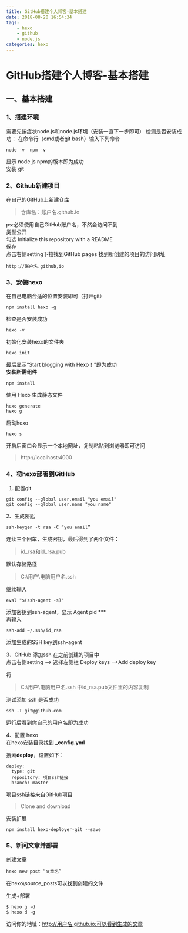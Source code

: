 ```yaml
---
title: GitHub搭建个人博客-基本搭建
date: 2018-08-20 16:54:34
tags:
	- hexo
	- github
	- node.js
categories: hexo
---
```

# GitHub搭建个人博客-基本搭建
<!-- toc -->
## 一、基本搭建
### 1、搭建环境
需要先按症状node.js和node.js环境（安装一直下一步即可）
检测是否安装成功：
在命令行（cmd或者git bash）输入下列命令
```
node -v  npm -v
```
显示 node.js npm的版本即为成功<br>
安装 git
### 2、Github新建项目
在自己的GitHub上新建仓库
> 仓库名：账户名.github.io

ps:必须使用自己GitHub账户名，不然会访问不到<br>
类型公开<br>
勾选  Initialize this repository with a README<br>
保存<br>
点击右侧setting下拉找到GitHub pages 找到所创建的项目的访问网址

```
http://账户名.github,io
```
### 3、安装hexo
在自己电脑合适的位置安装即可（打开git）

```
npm install hexo -g
```
检查是否安装成功

```
hexo -v
```
初始化安装hexo的文件夹
```
hexo init
```
最后显示“Start blogging with Hexo！”即为成功<br>
**安装所需组件**

```
npm install
```
使用 Hexo 生成静态文件

```
hexo generate
hexo g
```
启动hexo

```
hexo s
```
开启后窗口会显示一个本地网址，复制粘贴到浏览器即可访问
>http://localhost:4000
### 4、将hexo部署到GitHub
1. 配置git

```
git config --global user.email "you email"
git config --global user.name "you name"
```
2、生成密匙

```
ssh-keygen -t rsa -C “you email”
```
连续三个回车，生成密钥，最后得到了两个文件：
>id_rsa和id_rsa.pub

默认存储路径
>C:\用户\电脑用户名\.ssh

继续输入
```
eval "$(ssh-agent -s)"
```
添加密钥到ssh-agent，显示 Agent pid ***<br>
再输入
```
ssh-add ~/.ssh/id_rsa
```
添加生成的SSH key到ssh-agent<br>

3、GitHub 添加ssh
在之前创建的项目中<br>
点击右侧setting --> 选择左侧栏 Deploy keys -->Add deploy key

将
>C:\用户\电脑用户名\.ssh 中id_rsa.pub文件里的内容复制

测试添加 ssh 是否成功

```
ssh -T git@github.com
```
运行后看到你自己的用户名即为成功

4、配置 hexo<br>
在hexo安装目录找到 **_config.yml**

搜索**deploy**，设置如下：

```
deploy:
  type: git
  repository: 项目ssh链接
  branch: master
```
项目ssh链接来自GitHub项目 
>Clone and download

安装扩展

```
npm install hexo-deployer-git --save
```
### 5、新间文章并部署
创建文章

```
hexo new post “文章名”
```
在hexo\source\_posts可以找到创建的文件

生成+部署

```
$ hexo g -d
$ hexo d -g
```
访问你的地址：http://用户名.github.io;可以看到生成的文章